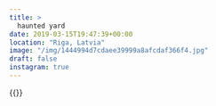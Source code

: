 ```yaml
---
title: >
  haunted yard
date: 2019-03-15T19:47:39+00:00
location: "Riga, Latvia"
image: "/img/1444994d7cdaee39999a8afcdaf366f4.jpg"
draft: false
instagram: true
---
```


{{<photo src="/img/1444994d7cdaee39999a8afcdaf366f4.jpg">}}
